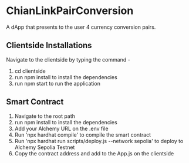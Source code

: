 # ChianLinkPairConversion
A dApp that presents to the user 4 currency conversion pairs.

## Clientside Installations
Navigate to the clientside by typing the command - 
1. cd clientside
2. run npm install to install the dependencies
3. run npm start to run the application

## Smart Contract
1. Navigate to the root path
2. run npm install to install the dependencies
3. Add your Alchemy URL on the .env file
4. Run 'npx hardhat compile' to compile the smart contract
5. Run 'npx hardhat run scripts/deploy.js --network sepolia' to deploy to Alchemy Sepolia Testnet
4. Copy the contract address and add to the App.js on the clientside
